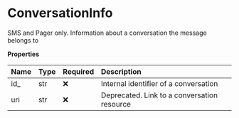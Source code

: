 # ConversationInfo

SMS and Pager only. Information about a conversation the message belongs to

**Properties**

| Name | Type | Required | Description                                 |
| :--- | :--- | :------- | :------------------------------------------ |
| id\_ | str  | ❌       | Internal identifier of a conversation       |
| uri  | str  | ❌       | Deprecated. Link to a conversation resource |

<!-- This file was generated by liblab | https://liblab.com/ -->
